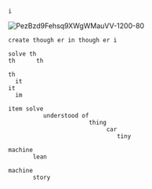     i 

![PezBzd9Fehsq9XWgWMauVV-1200-80](https://github.com/user-attachments/assets/1e1f1305-035f-4fd0-a073-b45e7e862b41)

    create though er in though er i

    solve th 
    th      th 

    th
      it 
    it
      im 

    item solve
              understood of 
                           thing 
                                car 
                                   tiny

    machine
           lean 

    machine
           story 

